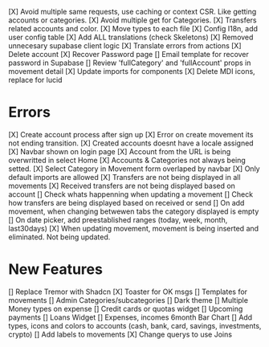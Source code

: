 [X] Avoid multiple same requests, use caching or context CSR. Like getting accounts or categories.
[X] Avoid multiple get for Categories.
[X] Transfers related accounts and color.
[X] Move types to each file
[X] Config I18n, add user config table
[X] Add ALL translations (check Skeletons)
[X] Removed unnecesary supabase client logic
[X] Translate errors from actions
[X] Delete account
[X] Recover Password page
[] Email template for recover password in Supabase
[] Review 'fullCategory' and 'fullAccount' props in movement detail
[X] Update imports for components
[X] Delete MDI icons, replace for lucid

# Errors

[X] Create account process after sign up
[X] Error on create movement its not ending transition.
[X] Created accounts doesnt have a locale assigned
[X] Navbar shown on login page
[X] Account from the URL is being overwritted in select Home
[X] Accounts & Categories not always being setted.
[X] Select Category in Movement form overlaped by navbar
[X] Only default imports are allowed
[X] Transfers are not being displayed in all movements
[X] Received transfers are not being displayed based on account
[] Check whats happenning when updating a movement
[] Check how transfers are being displayed based on received or send
[] On add movement, when changing betwewen tabs the category displayed is empty
[] On date picker, add preestablished ranges (today, week, month, last30days)
[X] When updating movement, movement is being inserted and eliminated. Not being updated.

# New Features

[] Replace Tremor with Shadcn
[X] Toaster for OK msgs
[] Templates for movements
[] Admin Categories/subcategories
[] Dark theme
[] Multiple Money types on expense
[] Credit cards or quotas widget
[] Upcoming payments
[] Loans Widget
[] Expenses, incomes 6month Bar Chart
[] Add types, icons and colors to accounts (cash, bank, card, savings, investments, crypto)
[] Add labels to movements
[X] Change querys to use Joins
